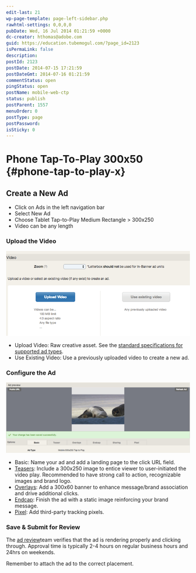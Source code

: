 ```yaml
---
edit-last: 21
wp-page-template: page-left-sidebar.php
rawhtml-settings: 0,0,0,0
pubDate: Wed, 16 Jul 2014 01:21:59 +0000
dc-creator: hthomas@adobe.com
guid: https://education.tubemogul.com/?page_id=2123
isPermaLink: false
description: 
postId: 2123
postDate: 2014-07-15 17:21:59
postDateGmt: 2014-07-16 01:21:59
commentStatus: open
pingStatus: open
postName: mobile-web-ctp
status: publish
postParent: 1557
menuOrder: 0
postType: page
postPassword: 
isSticky: 0
---
```


# Phone Tap-To-Play 300x50 {#phone-tap-to-play-x}

## Create a New Ad

* Click on Ads in the left navigation bar
* Select New Ad
* Choose Tablet Tap-to-Play Medium Rectangle > 300x250
* Video can be any length

### Upload the Video
  
[ ![Video Uploader](assets/video-uploader.png)](assets/video-uploader.png)

* Upload Video: Raw creative asset. See the [standard specifications for supported ad types](https://www.tubemogul.com/ad-specs/).
* Use Existing Video: Use a previously uploaded video to create a new ad.

### Configure the Ad 
  
[ ![Mobile tap to play](assets/mobile-tap-to-play.png)](assets/mobile-tap-to-play.png)

* Basic: Name your ad and add a landing page to the click URL field.
* [Teasers](/help/user-guide/planning/ad-formats/ad-features-guide/teasers-endcaps.md): Include a 300x250 image to entice viewer to user-initiated the video play. Recommended to have strong call to action, recognizable images and brand logo.
* [Overlays](../../../../user-guide/execution/ad-unit-setup/overlay.md): Add a 300x60 banner to enhance message/brand association and drive additional clicks.
* [Endcap](/help/user-guide/planning/ad-formats/ad-features-guide/teasers-endcaps.md): Finish the ad with a static image reinforcing your brand message.
* [Pixel](../../../../user-guide/execution/ad-unit-setup/3rd-party-tracking-adserving/tracking-pixels.md): Add third-party tracking pixels.

### Save & Submit for Review 
The [ad review](../../../../user-guide/execution/ad-unit-setup/ad-reviews.md)team verifies that the ad is rendering properly and clicking through. Approval time is typically 2-4 hours on regular business hours and 24hrs on weekends.

Remember to attach the ad to the correct placement.

